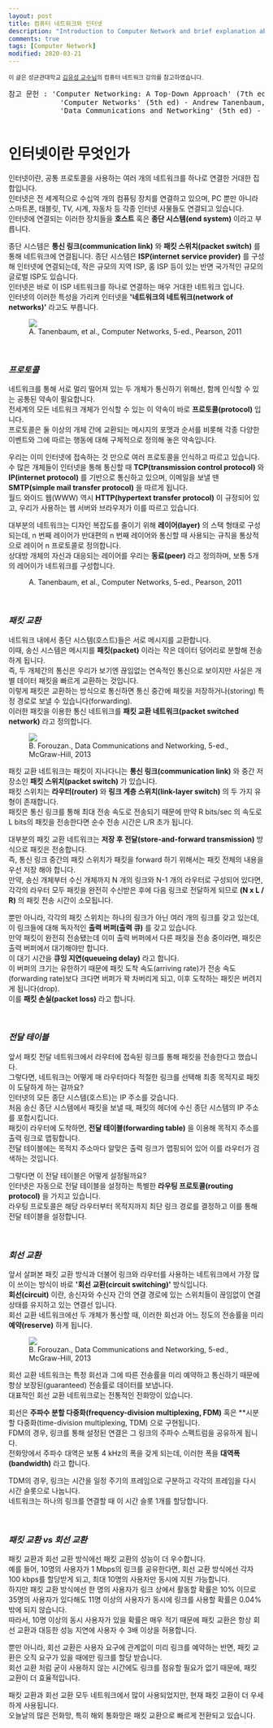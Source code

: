```yaml
---
layout: post
title: 컴퓨터 네트워크와 인터넷
description: "Introduction to Computer Network and brief explanation about Internet."
comments: true
tags: [Computer Network]
modified: 2020-03-21
---
```


<sup>이 글은 성균관대학교 [김유성 교수님](http://csi.skku.edu/yusungkim/)의 컴퓨터 네트워크 강의를 참고하였습니다.</sup>  
<pre>참고 문헌 : 'Computer Networking: A Top-Down Approach' (7th ed) - James Kurose, Keith Ross  
            'Computer Networks' (5th ed) - Andrew Tanenbaum, David Wetherall
            'Data Communications and Networking' (5th ed) - Behrouz A. Forouzan
            
</pre>  

# 인터넷이란 무엇인가

인터넷이란, 공통 프로토콜을 사용하는 여러 개의 네트워크를 하나로 연결한 거대한 집합입니다.  
인터넷은 전 세계적으로 수십억 개의 컴퓨팅 장치를 연결하고 있으며, PC 뿐만 아니라 스마트폰, 태블릿, TV,
시계, 자동차 등 각종 인터넷 사물들도 연결되고 있습니다.  
인터넷에 연결되는 이러한 장치들을 **호스트** 혹은 **종단 시스템(end system)** 이라고 부릅니다.  

종단 시스템은 **통신 링크(communication link)** 와 **패킷 스위치(packet switch)** 를 통해 네트워크에
연결됩니다. 종단 시스템은 **ISP(internet service provider)** 를 구성해 인터넷에 연결되는데, 
작은 규모의 지역 ISP, 홈 ISP 등이 있는 반면 국가적인 규모의 글로벌 ISP도 있습니다.  
인터넷은 바로 이 ISP 네트워크를 하나로 연결하는 매우 거대한 네트워크 입니다.  
인터넷의 이러한 특성을 가리켜 인터넷을 **'네트워크의 네트워크(network of networks)'** 라고도 부릅니다.  

<figure>
    <img src="/images/CN_internet_layout.png">
    <figcaption>A. Tanenbaum, et al., Computer Networks, 5-ed., Pearson, 2011</figcaption>
</figure>

<br>

### *프로토콜*

네트워크를 통해 서로 멀리 떨어져 있는 두 개체가 통신하기 위해선, 함께 인식할 수 있는 공통된 약속이 필요합니다.  
전세계의 모든 네트워크 개체가 인식할 수 있는 이 약속이 바로 **프로토콜(protocol)** 입니다.  
프로토콜은 둘 이상의 개체 간에 교환되는 메시지의 포맷과 순서를 비롯해 각종 다양한 이벤트와 그에 따르는 
행동에 대해 구체적으로 정의해 놓은 약속입니다.  

우리는 이미 인터넷에 접속하는 것 만으로 여러 프로토콜을 인식하고 따르고 있습니다.  
수 많은 개체들이 인터넷을 통해 통신할 때 **TCP(transmission control protocol)** 와 **IP(internet protocol)** 를
기반으로 통신하고 있으며, 이메일을 보낼 땐 **SMTP(simple mail transfer protocol)** 을 따르게 됩니다.  
월드 와이드 웹(WWW) 역시 **HTTP(hypertext transfer protocol)** 이 규정되어 있고, 우리가 사용하는 웹
서버와 브라우저가 이를 따르고 있습니다.  

대부분의 네트워크는 디자인 복잡도를 줄이기 위해 **레이어(layer)** 의 스택 형태로 구성되는데, n 번째 레이어가
반대편의 n 번째 레이어와 통신할 때 사용되는 규칙을 통상적으로 레이어 n 프로토콜로 정의합니다.  
상대방 개체의 자신과 대응되는 레이어를 우리는 **동료(peer)** 라고 정의하며, 보통 5개의 레어이가 네트워크를
구성합니다.  

<figure>
    <img src="/images/CN_layer.png" alt="">
    <figcaption>A. Tanenbaum, et al., Computer Networks, 5-ed., Pearson, 2011</figcaption>
</figure>

<br>

### *패킷 교환*

네트워크 내에서 종단 시스템(호스트)들은 서로 메시지를 교환합니다.  
이때, 송신 시스템은 메시지를 **패킷(packet)** 이라는 작은 데이터 덩어리로 분할해 전송하게 됩니다.  
즉, 두 개체간의 통신은 우리가 보기엔 끊임없는 연속적인 통신으로 보이지만 사실은 개별 데이터 패킷을 빠르게
교환하는 것입니다.  
이렇게 패킷은 교환하는 방식으로 통신하면 통신 중간에 패킷을 저장하거나(storing) 특정 경로로 보낼 수 있습니다(forwarding).  
이러한 패킷을 이용한 통신 네트워크를 **패킷 교환 네트워크(packet switched network)** 라고 정의합니다.  

<figure>
    <img src="/images/CN_packet_switch.png">
    <figcaption>B. Forouzan., Data Communications and Networking, 5-ed., McGraw-Hill, 2013</figcaption>
</figure>

패킷 교환 네트워크는 패킷이 지나다니는 **통신 링크(communication link)** 와 중간 저장소인 **패킷 스위치(packet switch)** 가
있습니다.  
패킷 스위치는 **라우터(router)** 와 **링크 계층 스위치(link-layer switch)** 의 두 가지 유형이 존재합니다.  
패킷은 통신 링크를 통해 최대 전송 속도로 전송되기 때문에 만약 R bits/sec 의 속도로 L bits의 패킷을 전송한다면
순수 전송 시간은 L/R 초가 됩니다.  

대부분의 패킷 교환 네트워크는 **저장 후 전달(store-and-forward transmission)** 방식으로 패킷은 전송합니다.  
즉, 통신 링크 중간의 패킷 스위치가 패킷을 forward 하기 위해서는 패킷 전체의 내용을 우선 저장 해야 합니다.  
만약, 송신 개체부터 수신 개체까지 N 개의 링크와 N-1 개의 라우터로 구성되어 있다면, 각각의 라우터 모두
패킷을 완전히 수신받은 후에 다음 링크로 전달하게 되므로 **(N x L / R)** 의 패킷 전송 시간이 소모됩니다.  

뿐만 아니라, 각각의 패킷 스위치는 하나의 링크가 아닌 여러 개의 링크를 갖고 있는데, 이 링크들에 대해 독자적인
**출력 버퍼(출력 큐)** 를 갖고 있습니다.  
만약 패킷이 완전히 전송됐는데 이미 출력 버퍼에서 다른 패킷을 전송 중이라면, 패킷은 출력 버퍼에서 대기해야만 합니다.  
이 대기 시간을 **큐잉 지연(queueing delay)** 라고 합니다.  
이 버퍼의 크기는 유한하기 때문에 패킷 도착 속도(arriving rate)가 전송 속도(forwarding rate)보다 크다면
버퍼가 꽉 차버리게 되고, 이후 도착하는 패킷은 버려지게 됩니다(drop).  
이를 **패킷 손실(packet loss)** 라고 합니다.

<br>

### *전달 테이블*

앞서 패킷 전달 네트워크에서 라우터에 접속된 링크를 통해 패킷을 전송한다고 했습니다.  
그렇다면, 네트워크는 어떻게 매 라우터마다 적절한 링크를 선택해 최종 목적지로 패킷이 도달하게 하는 걸까요?  
인터넷의 모든 종단 시스템(호스트)는 IP 주소를 갖습니다.  
처음 송신 종단 시스템에서 패킷을 보낼 때, 패킷의 헤더에 수신 종단 시스템의 IP 주소를 포함시킵니다.  
패킷이 라우터에 도착하면, **전달 테이블(forwarding table)** 을 이용해 목적지 주소를 출력 링크로 맵핑합니다.  
전달 테이블에는 목적지 주소마다 알맞은 출력 링크가 맵핑되어 있어 이를 라우터가 검색하는 것입니다.  

그렇다면 이 전달 테이블은 어떻게 설정될까요?  
인터넷은 자동으로 전달 테이블을 설정하는 특별한 **라우팅 프로토콜(routing protocol)** 을 가지고 있습니다.  
라우팅 프로토콜은 해당 라우터부터 목적지까지 최단 링크 경로를 결정하고 이를 통해 전달 테이블을 설정합니다.

<br>

### *회선 교환*

앞서 살펴본 패킷 교환 방식과 더불어 링크와 라우터를 사용하는 네트워크에서 가장 많이 쓰이는 방식이 바로
**'회선 교환(circuit switching)'** 방식입니다.  
**회선(circuit)** 이란, 송신자와 수신자 간의 연결 경로에 있는 스위치들이 끊임없이 연결 상태를 유지하고 있는
연결선 입니다.  
회선 교환 네트워크에선 두 개체가 통신할 때, 이러한 회선과 어느 정도의 전송률을 미리 **예약(reserve)** 하게 됩니다.  

<figure>
    <img src="/images/CN_circuit_switch.png">
    <figcaption>B. Forouzan., Data Communications and Networking, 5-ed., McGraw-Hill, 2013</figcaption>
</figure>

회선 교환 네트워크는 특정 회선과 그에 따른 전송률을 미리 예약하고 통신하기 때문에 항상 보장된(guaranteed)
전송률로 데이터를 보냅니다.  
대표적인 회선 교환 네트워크로는 전통적인 전화망이 있습니다.  

회선은 **주파수 분할 다중화(frequency-division multiplexing, FDM)** 혹은 **시분할 다중화(time-division multiplexing, TDM)
으로 구현됩니다.  
FDM의 경우, 링크를 통해 설정된 연결은 그 링크의 주파수 스펙트럼을 공유하게 됩니다.  
전화망에서 주파수 대역은 보통 4 kHz의 폭을 갖게 되는데, 이러한 폭을 **대역폭(bandwidth)** 라고 합니다.  

TDM의 경우, 링크는 시간을 일정 주기의 프레임으로 구분하고 각각의 프레임을 다시 시간 슬롯으로 나눕니다.  
네트워크는 하나의 링크를 연결할 때 이 시간 슬롯 1개를 할당합니다.

<br>

### *패킷 교환 vs 회선 교환*

패킷 교환과 회선 교환 방식에선 패킷 교환의 성능이 더 우수합니다.  
예를 들어, 10명의 사용자가 1 Mbps의 링크를 공유한다면, 회선 교환 방식에선 각자 100 kbps를 할당받게 되고,
최대 10명의 사용자만 동시에 지원 가능합니다.  
하지만 패킷 교환 방식에선 한 명의 사용자가 링크 상에서 활동할 확률은 10% 이므로 35명의 사용자가 있다해도
11명 이상의 사용자가 동시에 링크를 사용할 확률은 0.04% 밖에 되지 않습니다.  
따라서, 10명 이상의 동시 사용자가 있을 확률은 매우 적기 때문에 패킷 교환은 항상 회선 교환과 대등한
성능 지연에 사용자 수 3배 이상을 허용합니다.  

뿐만 아니라, 회선 교환은 사용자 요구에 관계없이 미리 링크를 예약하는 반면, 패킷 교환은 오직 요구가 있을
때에만 링크를 할당 받습니다.  
회선 교환 처럼 굳이 사용하지 않는 시간에도 링크를 점유할 필요가 없기 때문에, 패킷 교환이 더 효율적입니다.  

패킷 교환과 회선 교환 모두 네트워크에서 많이 사용되었지만, 현재 패킷 교환이 더 우세하게 사용됩니다.  
오늘날의 많은 전화망, 특히 해외 통화망은 패킷 교환으로 빠르게 전환되고 있습니다.
